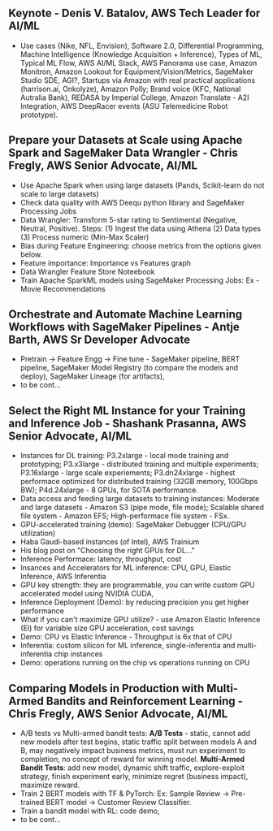 
## Keynote - Denis V. Batalov, AWS Tech Leader for AI/ML  
- Use cases (Nike, NFL, Envision), Software 2.0, Differential Programming, Machine Intelligence (Knowledge Acquisition + Inference), Types of ML, Typical ML Flow, AWS AI/ML Stack, AWS Panorama use case, Amazon Monitron, Amazon Lookout for Equipment/Vision/Metrics, SageMaker Studio SDE, AGI?, Startups via Amazon with real practical applications (harrison.ai, Onkolyze), Amazon Polly; Brand voice (KFC, National Autralia Bank), REDASA by Imperial College, Amazon Translate - A2I Integration, AWS DeepRacer events (ASU Telemedicine Robot prototype).  

## Prepare your Datasets at Scale using Apache Spark and SageMaker Data Wrangler - Chris Fregly, AWS Senior Advocate, AI/ML  
- Use Apache Spark when using large datasets (Pands, Scikit-learn do not scale to large datasets)  
- Check data quality with AWS Deequ python library and SageMaker Processing Jobs  
- Data Wrangler: Transform 5-star rating to Sentimental (Negative, Neutral, Positive). Steps: (1) Ingest the data using Athena (2) Data types (3) Process numeric (Min-Max Scaler)  
- Bias during Feature Engineering: choose metrics from the options given below.  
- Feature importance: Importance vs Features graph  
- Data Wrangler Feature Store Noteebook  
- Train Apache SparkML models using SageMaker Processing Jobs: Ex - Movie Recommendations  

## Orchestrate and Automate Machine Learning Workflows with SageMaker Pipelines - Antje Barth, AWS Sr Developer Advocate  
- Pretrain -> Feature Engg -> Fine tune - SageMaker pipeline, BERT pipeline, SageMaker Model Registry (to compare the models and deploy), SageMaker Lineage (for artifacts),  
- to be cont...

##  Select the Right ML Instance for your Training and Inference Job - Shashank Prasanna, AWS Senior Advocate, AI/ML  
- Instances for DL training: P3.2xlarge - local mode training and prototyping; P3.x3large - distributed training and multiple experiments; P3.16xlarge - large scale experiements; P3.dn24xlarge - highest performace optimized for distributed training (32GB memory, 100Gbps BW); P4d.24xlarge - 8 GPUs, for SOTA performance.  
- Data access and feeding large datasets to training instances: Moderate and large datasets - Amazon S3 (pipe mode, file mode); Scalable shared file system - Amazon EFS; High-performace file system - FSx.  
- GPU-accelerated training (demo): SageMaker Debugger (CPU/GPU utilization)  
- Haba Gaudi-based instances (of Intel), AWS Trainium  
- His blog post on "Choosing the right GPUs for DL..."  
- Inference Performace: latency, throughput, cost  
- Insances and Accelerators for ML inference: CPU, GPU, Elastic Inference, AWS Inferentia  
- GPU key strength: they are programmable, you can write custom GPU accelerated model using NVIDIA CUDA,  
- Inference Deployment (Demo): by reducing precision you get higher performance  
- What if you can't maximize GPU utilize? - use Amazon Elastic Inference (EI) for variable size GPU acceleration, cost savings  
- Demo: CPU vs Elastic Inference - Throughput is 6x that of CPU  
- Inferentia: custom silicon for ML inference, single-inferentia and multi-inferentia chip instances  
- Demo: operations running on the chip vs operations running on CPU  

## Comparing Models in Production with Multi-Armed Bandits and Reinforcement Learning - Chris Fregly, AWS Senior Advocate, AI/ML  
- A/B tests vs Multi-armed bandit tests: **A/B Tests** - static, cannot add new models after test begins, static traffic split between models A and B, may negatively impact business metrics, must run experiment to completion, no concept of reward for winning model. **Multi-Armed Bandit Tests**: add new model, dynamic shift traffic, explore-exploit strategy, finish experiment early, minimize regret (business impact), maximize reward.  
- Train 2 BERT models with TF & PyTorch: Ex: Sample Review -> Pre-trained BERT model -> Customer Review Classifier.  
- Train a bandit model with RL: code demo,  
- to be cont...




















